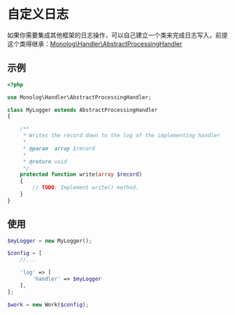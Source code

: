 # 自定义日志

如果你需要集成其他框架的日志操作，可以自己建立一个类来完成日志写入，前提这个类得继承：[Monolog\Handler\AbstractProcessingHandler](https://github.com/Seldaek/monolog/blob/master/src/Monolog/Handler/AbstractProcessingHandler.php)

## 示例

```php
<?php

use Monolog\Handler\AbstractProcessingHandler;

class MyLogger extends AbstractProcessingHandler
{

    /**
     * Writes the record down to the log of the implementing handler
     *
     * @param  array $record
     *
     * @return void
     */
    protected function write(array $record)
    {
        // TODO: Implement write() method.
    }
}
```

## 使用

```php
$myLogger = new MyLogger();

$config = [
    //...

    'log' => [
        'handler' => $myLogger
    ],
];

$work = new Work($config);
```